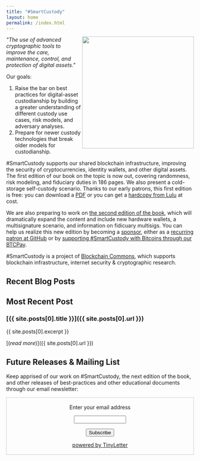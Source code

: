 ```yaml
---
title: "#SmartCustody"
layout: home
permalink: /index.html
---
```


<img src="http://www.smartcustody.com/assets/img/book-cover-v1-med.jpg" width=300 align="right">*"The use of advanced cryptographic tools to improve the care, maintenance, control, and protection of digital assets."*

Our goals:

1. Raise the bar on best practices for digital-asset custodianship by building a greater understanding of different custody use cases, risk models, and adversary analyses.
2. Prepare for newer custody technologies that break older models for custodianship.

#SmartCustody supports our shared blockchain infrastructure, improving the security of cryptocurrencies, identity wallets, and other digital assets. The first edition of our book on the topic is now out, covering randomness, risk modeling, and fiduciary duties in 186 pages. We also present a cold-storage self-custody scenario. Thanks to our early patrons, this first edition is free: you can download a [PDF](https://bit.ly/SmartCustodyBookV101) or you can get a [hardcopy from Lulu](https://bit.ly/SmartCustodyBookViaLulu) at cost.

We are also preparing to work on [the second edition of the book](https://github.com/BlockchainCommons/SmartCustodyBook/blob/master/TODO.md), which will dramatically expand the content and include new hardware wallets, a multisignature scenario, and information on fidicuary multisigs. You can help us realize this new edition by becoming a [sponsor](https://www.smartcustody.com/sponsors/), either as a [recurring patron at GitHub](https://github.com/sponsors/BlockchainCommons) or by [supporting #SmartCustody with Bitcoins through our BTCPay](https://smartcustody.btcpay.blockchaincommons.com/).

#SmartCustody is a project of [Blockchain Commons](https://www.BlockchainCommons.com), which supports blockchain infrastructure, internet security & cryptographic research.

## Recent Blog Posts

<!--posts-->

## Most Recent Post

### [{{ site.posts[0].title }}]({{ site.posts[0].url }})

{{ site.posts[0].excerpt }}

[(_read more_)]({{ site.posts[0].url }})

## Future Releases & Mailing List

Keep apprised of our work on #SmartCustody, the next edition of the book, and other releases of best-practices and other educational documents through our email newsletter:

<form style="border:1px solid #ccc;padding:3px;text-align:center;" action="https://tinyletter.com/SmartCustody" method="post" target="popupwindow" onsubmit="window.open('https://tinyletter.com/SmartCustody', 'popupwindow', 'scrollbars=yes,width=800,height=600');return true"><p><label for="tlemail">Enter your email address</label></p><p><input type="text" style="width:140px" name="email" id="tlemail" /></p><input type="hidden" value="1" name="embed"/><input type="submit" value="Subscribe" /><p><a href="https://tinyletter.com" target="_blank">powered by TinyLetter</a></p></form>

